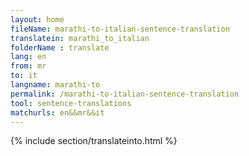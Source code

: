 ```yaml
---
layout: home
fileName: marathi-to-italian-sentence-translation
translatein: marathi_to_italian
folderName : translate
lang: en
from: mr
to: it
langname: marathi-to
permalink: /marathi-to-italian-sentence-translation
tool: sentence-translations
matchurls: en&&mr&&it
---
```

{% include section/translateinto.html %}

